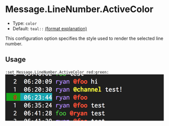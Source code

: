 # Message.LineNumber.ActiveColor

- Type: `color`
- Default: `teal::` [(format explanation)](../colors.md)

This configuration option specifies the style used to render the selected line number.

## Usage
`:set Message.LineNumber.ActiveColor red:green:`
![gifs/Message.LineNumber.ActiveColor.png](gifs/Message.LineNumber.ActiveColor.png)
